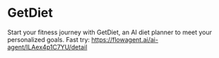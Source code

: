 # GetDiet
Start your fitness journey with GetDiet, an AI diet planner to meet your personalized goals.
Fast try: https://flowagent.ai/ai-agent/ILAex4p1C7YU/detail

